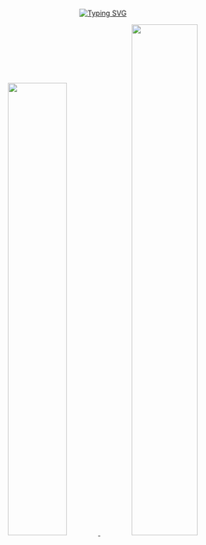 <div align="center">
<br><br><br>
  
[![Typing SVG](https://readme-typing-svg.demolab.com?font=Fira+Code&pause=1000&color=000000&center=true&vCenter=true&width=435&lines=Hi+there%2C+I'm+Jong-Joon)](https://git.io/typing-svg)

<a href="https://github.com/anuraghazra/github-readme-stats">
   <img src="https://github-readme-stats.vercel.app/api?username=ParkJongJoon7128&show_icons=true" width=48% />
</a>

<a href="https://github.com/ParkJongJoon7128/github-stats">
 <img src="https://raw.githubusercontent.com/ParkJongJoon7128/github-stats/output/generated/languages.svg" width=51% />
</a>

<br><br><br>
</div>
